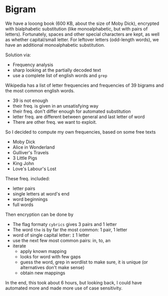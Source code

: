 # Bigram

We have a looong book (600 KB, about the size of Moby Dick), encrypted with bialphabetic substitution (like monoalphabetic, but with pairs of letters).
Fortunately, spaces and other special characters are kept, as well as whether capital/small letter.
For leftover letters (odd-length words), we have an additional monoalphabetic substitution.

Solution via:
* Frequency analysis
* sharp looking at the partially decoded text
* use a complete list of english words and `grep`

Wikipedia has a list of letter frequencies and frequencies of 39 bigrams and the most common english words.
* 39 is not enough
* their freq. is given in an unsatisfying way
* their freq. don't differ enough for automated substitution
* letter freq. are different between general and last letter of word
* There are other freq. we want to exploit.

So I decided to compute my own frequencies, based on some free texts
* Moby Dick
* Alice in Wonderland
* Gulliver's Travels
* 3 Little Pigs
* King John
* Love's Labour's Lost

These freq. included:
* letter pairs
* single letters at word's end
* word beginnings
* full words

Then encryption can be done by
* The flag formaty `cybrics` gives 3 pairs and 1 letter
* The word `the` is by far the most common: 1 pair, 1 letter
* word of single capital letter: `I` 1 letter
* use the next few most common pairs: in, to, an
* iterate
  * apply known mapping
  * looks for word with few gaps
  * guess the word, grep in wordlist to make sure, it is unique (or alternatives don't make sense)
  * obtain new mappings

In the end, this took about 6 hours, but looking back, I could have automated more and made more use of case sensitivity.

